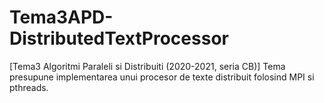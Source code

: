 # Tema3APD-DistributedTextProcessor
[Tema3 Algoritmi Paraleli si Distribuiti (2020-2021, seria CB)] Tema presupune implementarea unui procesor de texte distribuit folosind MPI si pthreads.
